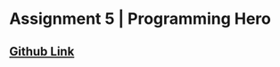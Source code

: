# Assignment 5 | Programming Hero
## [Github Link](https://github.com/programming-hero-web-course2/best-five-dom-assignment-shamimspro)